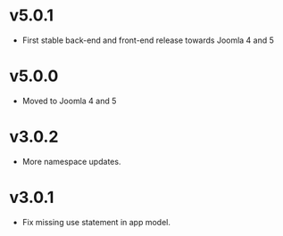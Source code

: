 # v5.0.1

- First stable back-end and front-end release towards Joomla 4 and 5

# v5.0.0

- Moved to Joomla 4 and 5

# v3.0.2

- More namespace updates.

# v3.0.1

-  Fix missing use statement in app model.